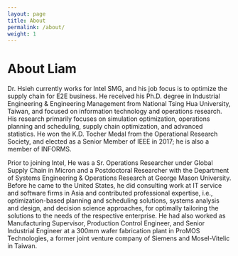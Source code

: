 ```yaml
---
layout: page
title: About
permalink: /about/
weight: 1
---
```


# **About Liam**
Dr. Hsieh currently works for Intel SMG, and his job focus is to optimize the supply chain for E2E business.
He received his Ph.D. degree in Industrial Engineering & Engineering Management from National Tsing Hua University, Taiwan, and focused on information technology and operations research. His research primarily focuses on simulation optimization, operations planning and scheduling, supply chain optimization, and advanced statistics. He won the K.D. Tocher Medal from the Operational Research Society, and elected as a Senior Member of IEEE in 2017; he is also a member of INFORMS.

Prior to joining Intel, He was a Sr. Operations Researcher under Global Supply Chain in Micron and a Postdoctoral Researcher with the Department of Systems Engineering & Operations Research at George Mason University. Before he came to the United States, he did consulting work at IT service and software firms in Asia and contributed professional expertise, i.e., optimization-based planning and scheduling solutions, systems analysis and design, and decision science approaches, for optimally tailoring the solutions to the needs of the respective enterprise. He had also worked as Manufacturing Supervisor, Production Control Engineer, and Senior Industrial Engineer at a 300mm wafer fabrication plant in ProMOS Technologies, a former joint venture company of Siemens and Mosel-Vitelic in Taiwan.

<!-- <div class="row">
{% include about/skills.html title="Programming Skills" source=site.data.programming-skills %}
{% include about/skills.html title="Other Skills" source=site.data.other-skills %}
</div>

<div class="row">
{% include about/timeline.html %}
</div> -->

